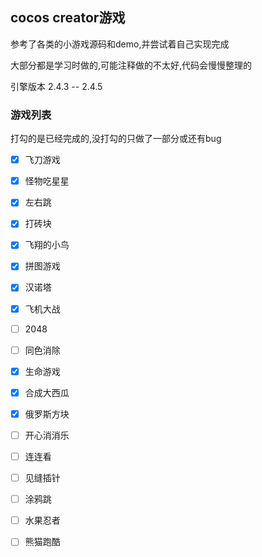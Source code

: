 ## cocos creator游戏

参考了各类的小游戏源码和demo,并尝试着自己实现完成

大部分都是学习时做的,可能注释做的不太好,代码会慢慢整理的

引擎版本 2.4.3 -- 2.4.5

### 游戏列表

打勾的是已经完成的,没打勾的只做了一部分或还有bug

- [x] 飞刀游戏
- [x] 怪物吃星星
- [x] 左右跳
- [x] 打砖块
- [x] 飞翔的小鸟
- [x] 拼图游戏
- [x] 汉诺塔
- [x] 飞机大战
- [ ] 2048
- [ ] 同色消除
- [x] 生命游戏
- [x] 合成大西瓜
- [x] 俄罗斯方块
- [ ] 开心消消乐
- [ ] 连连看
- [ ] 见缝插针
- [ ] 涂鸦跳
- [ ] 水果忍者
- [ ] 熊猫跑酷

